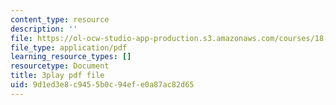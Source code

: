 ```yaml
---
content_type: resource
description: ''
file: https://ol-ocw-studio-app-production.s3.amazonaws.com/courses/18-03sc-differential-equations-fall-2011/9d1ed3e8c9455b0c94efe0a87ac82d65_eyNm7XGJr4s.pdf
file_type: application/pdf
learning_resource_types: []
resourcetype: Document
title: 3play pdf file
uid: 9d1ed3e8-c945-5b0c-94ef-e0a87ac82d65
---
```

